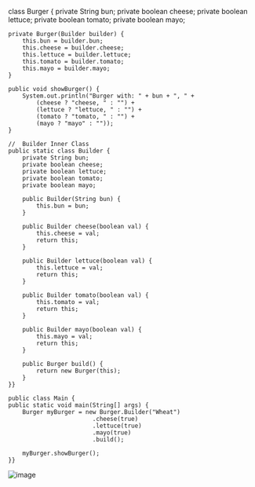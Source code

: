 
class Burger {
    private String bun;
    private boolean cheese;
    private boolean lettuce;
    private boolean tomato;
    private boolean mayo;

    private Burger(Builder builder) {
        this.bun = builder.bun;
        this.cheese = builder.cheese;
        this.lettuce = builder.lettuce;
        this.tomato = builder.tomato;
        this.mayo = builder.mayo;
    }

    public void showBurger() {
        System.out.println("Burger with: " + bun + ", " +
            (cheese ? "cheese, " : "") +
            (lettuce ? "lettuce, " : "") +
            (tomato ? "tomato, " : "") +
            (mayo ? "mayo" : ""));
    }

    //  Builder Inner Class
    public static class Builder {
        private String bun;
        private boolean cheese;
        private boolean lettuce;
        private boolean tomato;
        private boolean mayo;

        public Builder(String bun) {
            this.bun = bun;
        }

        public Builder cheese(boolean val) {
            this.cheese = val;
            return this;
        }

        public Builder lettuce(boolean val) {
            this.lettuce = val;
            return this;
        }

        public Builder tomato(boolean val) {
            this.tomato = val;
            return this;
        }

        public Builder mayo(boolean val) {
            this.mayo = val;
            return this;
        }

        public Burger build() {
            return new Burger(this);
        }
    }}

    public class Main {
    public static void main(String[] args) {
        Burger myBurger = new Burger.Builder("Wheat")
                            .cheese(true)
                            .lettuce(true)
                            .mayo(true)
                            .build();

        myBurger.showBurger();
    }}





![image](https://github.com/user-attachments/assets/4e8f0ba3-7beb-41ed-874e-e688a841b313)
